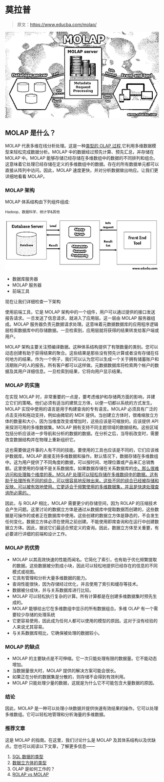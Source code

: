 # 莫拉普

> 原文：<https://www.educba.com/molap/>

![Molap](img/6d051ac15fcc2792426b7867229ab7fa.png)



## MOLAP 是什么？

MOLAP 代表多维在线分析处理。这是一种[类型的 OLAP 过程](https://www.educba.com/types-of-olap/),它利用多维数据模型来轻松完成数据分析。MOLAP 中的数据经过预先计算、预先汇总，并存储在 MOLAP 中。MOLAP 能够存储已经存储在多维数组中的数据的不同排列和组合。这意味着它处理已经存储在定义的多维数组中的数据。存在的所有数据单元都可以直接从阵列中访问。因此，MOLAP 速度更快，并对分析数据做出响应。让我们更详细地看看 MOLAP。

### MOLAP 架构

MOLAP 体系结构由下列组件组成:

<small>Hadoop、数据科学、统计学&其他</small>

![molap architecture](img/f125eab2f1ba6d8a8b9c039ee9efcd36.png)



*   数据库服务器
*   MOLAP 服务器
*   前端工具

现在让我们详细检查一下架构

使用前端工具，它是 MOLAP 架构中的一个组件，用户可以通过提供的接口发送报告请求。一旦发送了信息请求，就进入了应用层。这一层由 MOLAP 服务器组成。MOLAP 服务器负责元数据请求处理。这意味着元数据数据库的应用程序逻辑层检索数据库中的存储数据。一旦检索到，应用层就将获得的结果转发给客户端或用户。

MOLAP 架构主要关注预编译数据。这种体系结构提供了有限数量的类别。您可以动态创建有助于获得结果的聚合。这些结果是那些没有预先计算或者没有存储在任何地方的结果。作为一个例子，我们可以认为您可以生成一个关于拥有储蓄账户和活期账户的人的报告。所有客户都可以这样做。元数据数据库将检索两个帐户的数据及其用户详细信息。一旦检索到结果，它将向用户显示结果。

### MOLAP 的实施

在实现 MOLAP 时，非常重要的一点是，要考虑维护和存储两方面的影响，并建立它们的策略。他们必须有适当的建筑立方体，以便一切都以系统的方式发生。MOLAP 实现中使用的语言是用于构建查询的专有语言。MOLAP 必须具有广泛的点击支持和拖动支持，例如由微软的 MDX 提供。当创建立方体时，很难缩放立方体的数量和大小，因为当维度改变或增加时，这些应该是可缩放的。应该提供 API 来探测可用的多维数据集。MOLAP 拥有支持不同主题领域的数据结构。这些区域包括分析应该进一步导航和分析的数据的数据。在分析之后，当导航改变时，需要改变数据结构并在物理上重新组织它。

这也需要做这件事的人有不同的技能。要使用的工具也应该是不同的，它们应该维护数据库。MOLAP 直接支持多维数据和操作。默认情况下，数据存储在多维数组中。这为用户提供了不同角度的数据，可以按时间、地理位置或产品来汇总销售额。这里使用的存储不是关系数据库。如果数据存储在关系数据库的[中，那么很难访问和处理每个维度的表。MOLAP 处理可以轻松存储在多维数组中的数据。这有助于处理所有不同的组合，可以很容易地反映出来。这些不同的组合已经被存储和反映，可以被有效地使用。它更适合于频繁使用的多维数据集，并且是快速处理查询所必需的。](https://www.educba.com/relational-database/)

因此，与 ROLAP 相比，MOLAP 需要更少的存储空间，因为 ROLAP 的压缩技术会产生问题。这里讨论的数据立方体是通过从数据库中提取数据而创建的，这些数据是可操作的或者正在数据库中使用。这些创建的数据立方体是静态的，不会发生任何变化。数据立方体必须在使用之前创建。不能使用即席查询和在运行中创建数据立方体。因此，据说它们最适合预定义的查询。因此，数据立方体至关重要，有必要进行详细的前端和设计工作。

### MOLAP 的优势

*   MOLAP 以其高效快速的性能而闻名。它简化了索引，也有助于优化频繁提取的数据。这些数据被分割成小块，因此可以轻松地提供已经存在的信息的不同模式或视图。
*   它具有管理和分析大量多维数据的能力。
*   查询性能很快，因为存储经过优化，并且使用了索引和缓存等技术。
*   数据被分成块，并与关系数据库进行比较。
*   MOLAP 可以轻松执行复杂的计算。所有计算都是在创建多维数据集时预先生成的。
*   MOLAP 能够给出它在多维数组中显示的所有数据组合。多维 OLAP 有一个需要较少存储的处理系统
*   它更容易使用，因此成为任何人都可以使用的模型的原因。这对于没有经验的人来说尤其容易。
*   与关系数据库相比，它确保被处理的数据较小。

### MOLAP 的缺点

*   MOLAP 的主要缺点是不可伸缩。它一次只能处理有限的数据量。它不能动态增加。
*   当数据量很大时，MOLAP 提供的解决方案可能会很长。
*   如果正在分析的数据集是分散的，则存储不会得到有效利用。
*   MOLAP 只能处理少量的数据，这就是为什么它不可能包含大量数据的原因。

### 结论

因此，MOLAP 是一种可以处理小块数据并提供快速有效结果的操作。它可以处理多维数组。它可以轻松地管理和分析海量的多维数据。

### 推荐文章

这是 MOLAP 的指南。在这里，我们讨论什么是 MOLAP 及其体系结构以及优缺点。您也可以阅读以下文章，了解更多信息——

1.  [SQL 数据的类型](https://www.educba.com/sql-data-types/)
2.  [数据立方体的类型](https://www.educba.com/what-is-data-cube/)
3.  OLAP 是如何工作的？
4.  [ROLAP vs MOLAP](https://www.educba.com/rolap-vs-molap/)






